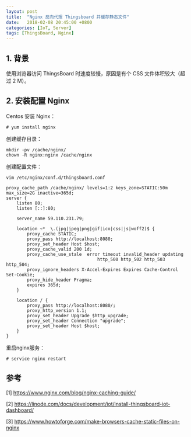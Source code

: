 ```yaml
---
layout: post
title:  "Nginx 反向代理 Thingsboard 并缓存静态文件"
date:   2018-02-08 20:45:00 +0800
categories: [IoT, Server]
tags: [ThingsBoard, Nginx]
---
```


## 1. 背景

使用浏览器访问 ThingsBoard 时速度较慢，原因是有个 CSS 文件体积较大（超过 2 M）。

## 2. 安装配置 Nginx

Centos 安装 Nginx：

```
# yum install nginx
```

创建缓存目录：

```
mkdir -pv /cache/nginx/
chown -R nginx:nginx /cache/nginx
```

创建配置文件：

```
vim /etc/nginx/conf.d/thingsboard.conf
```
```
proxy_cache_path /cache/nginx/ levels=1:2 keys_zone=STATIC:50m max_size=2G inactive=365d;
server {
    listen 80;
    listen [::]:80;

    server_name 59.110.231.79;
    
    location ~*  \.(jpg|jpeg|png|gif|ico|css|js|woff2)$ {
        proxy_cache STATIC;
        proxy_pass http://localhost:8080;
        proxy_set_header Host $host;
        proxy_cache_valid 200 1d;
        proxy_cache_use_stale  error timeout invalid_header updating
                                   http_500 http_502 http_503 http_504;
        proxy_ignore_headers X-Accel-Expires Expires Cache-Control Set-Cookie;
        proxy_hide_header Pragma;
        expires 365d;
    }

    location / {
        proxy_pass http://localhost:8080/;
        proxy_http_version 1.1;
        proxy_set_header Upgrade $http_upgrade;
        proxy_set_header Connection "upgrade";
        proxy_set_header Host $host;
    }
}
```

重启nginx服务：

```
# service nginx restart
```

## 参考

[1] https://www.nginx.com/blog/nginx-caching-guide/

[2] https://linode.com/docs/development/iot/install-thingsboard-iot-dashboard/

[3] https://www.howtoforge.com/make-browsers-cache-static-files-on-nginx
